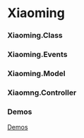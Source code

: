 # Xiaoming

### Xiaoming.Class

### Xiaoming.Events

### Xiaoming.Model

### Xiaomng.Controller

### Demos
[Demos](!http://klamtlne.github.io/Xiaoming.Examples/)
